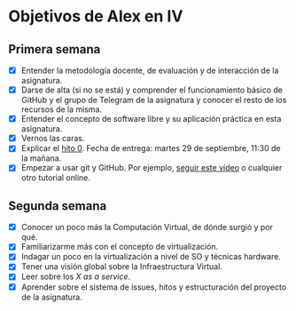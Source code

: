 # Objetivos de Alex en IV

## Primera semana

- [x] Entender la metodología docente, de evaluación y de interacción de la asignatura.
- [x] Darse de alta (si no se está) y comprender el funcionamiento básico de GitHub y el grupo de Telegram de la asignatura y conocer el resto de los recursos de la misma.
- [x] Entender el concepto de software libre y su aplicación práctica en esta asignatura.
- [x] Vernos las caras.
- [x] Explicar el [hito 0](http://jj.github.io/IV/documentos/proyecto/0.Repositorio). Fecha de entrega: martes 29 de septiembre, 11:30 de la mañana.
- [x] Empezar a usar git y GitHub. Por ejemplo, [seguir este vídeo](https://www.youtube.com/watch?v=gmXyJI01qa8) o cualquier otro tutorial online.

## Segunda semana

- [x] Conocer un poco más la Computación Virtual, de dónde surgió y por qué.
- [x] Familiarizarme más con el concepto de virtualización.
- [x] Indagar un poco en la virtualización a nivel de SO y técnicas hardware.
- [x] Tener una visión global sobre la Infraestructura Virtual.
- [x] Leer sobre los *X as a service*. 
- [x] Aprender sobre el sistema de issues, hitos y estructuración del proyecto de la asignatura.
